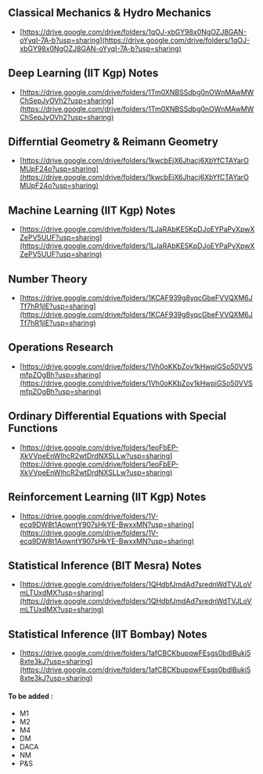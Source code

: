 ## Classical Mechanics & Hydro Mechanics

- [https://drive.google.com/drive/folders/1qOJ-xbGY98x0NgOZJ8GAN-oYyqI-7A-b?usp=sharing](https://drive.google.com/drive/folders/1qOJ-xbGY98x0NgOZJ8GAN-oYyqI-7A-b?usp=sharing)

## Deep Learning (IIT Kgp) Notes

- [https://drive.google.com/drive/folders/1Tm0XNBSSdbg0nOWnMAwMWChSepJyOVh2?usp=sharing](https://drive.google.com/drive/folders/1Tm0XNBSSdbg0nOWnMAwMWChSepJyOVh2?usp=sharing)

## Differntial Geometry & Reimann Geometry

- [https://drive.google.com/drive/folders/1kwcbEjX6Jhacj6XbYfCTAYarOMUpF24o?usp=sharing](https://drive.google.com/drive/folders/1kwcbEjX6Jhacj6XbYfCTAYarOMUpF24o?usp=sharing)

## Machine Learning (IIT Kgp) Notes

- [https://drive.google.com/drive/folders/1LJaRAbKE5KpDJoEYPaPyXpwXZePV5UUF?usp=sharing](https://drive.google.com/drive/folders/1LJaRAbKE5KpDJoEYPaPyXpwXZePV5UUF?usp=sharing)

## Number Theory

- [https://drive.google.com/drive/folders/1KCAF939g8yqcGbeFVVQXM6JTf7hR1jlE?usp=sharing](https://drive.google.com/drive/folders/1KCAF939g8yqcGbeFVVQXM6JTf7hR1jlE?usp=sharing)

## Operations Research

- [https://drive.google.com/drive/folders/1Vh0oKKbZov1kHwpiGSo50VVSmfpZOgBh?usp=sharing](https://drive.google.com/drive/folders/1Vh0oKKbZov1kHwpiGSo50VVSmfpZOgBh?usp=sharing)

## Ordinary Differential Equations with Special Functions

- [https://drive.google.com/drive/folders/1eoFbEP-XkVVpeEnWIhcR2wtDrdNXSLLw?usp=sharing](https://drive.google.com/drive/folders/1eoFbEP-XkVVpeEnWIhcR2wtDrdNXSLLw?usp=sharing)

## Reinforcement Learning (IIT Kgp) Notes

- [https://drive.google.com/drive/folders/1V-ecq9DW8t1AowntY907sHkYE-BwxxMN?usp=sharing](https://drive.google.com/drive/folders/1V-ecq9DW8t1AowntY907sHkYE-BwxxMN?usp=sharing)

## Statistical Inference (BIT Mesra) Notes

- [https://drive.google.com/drive/folders/1QHdbfJmdAd7srednWdTVJLoVmLTUxdMX?usp=sharing](https://drive.google.com/drive/folders/1QHdbfJmdAd7srednWdTVJLoVmLTUxdMX?usp=sharing)

## Statistical Inference (IIT Bombay) Notes

- [https://drive.google.com/drive/folders/1afCBCKbupqwFEsgs0bdlBukj58xte3kJ?usp=sharing](https://drive.google.com/drive/folders/1afCBCKbupqwFEsgs0bdlBukj58xte3kJ?usp=sharing)


#### To be added :
* M1
* M2
* M4
* DM
* DACA
* NM
* P&S
